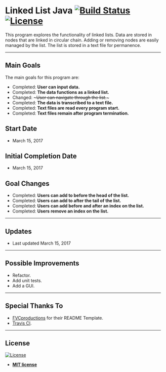 # Linked List Java [![Build Status](https://travis-ci.org/tyl-/LinkedListJava.svg?branch=master)](https://travis-ci.org/tyl-/LinkedListJava) [![License](http://img.shields.io/:license-mit-blue.svg?style=flat-square)](http://badges.mit-license.org)

This program explores the functionality of linked lists. Data are stored in nodes that are linked in circular chain. Adding or removing nodes are easily managed by the list. The list is stored in a text file for permanence.

---

## Main Goals

The main goals for this program are:
- Completed: **User can input data.**
- Completed: **The data functions as a linked list.**
- Changed: ~~~User can navigate through the list.~~~
- Completed: **The data is transcribed to a text file.**
- Completed: **Text files are read every program start.**
- Completed: **Text files remain after program termination.**

## Start Date

- March 15, 2017

## Initial Completion Date

- March 15, 2017

## Goal Changes

- Completed: **Users can add to before the head of the list.**
- Completed: **Users can add to after the tail of the list.**
- Completed: **Users can add before and after an index on the list.**
- Completed: **Users remove an index on the list.**

---

## Updates

- Last updated March 15, 2017

---

## Possible Improvements

- Refactor.
- Add unit tests.
- Add a GUI.

---

## Special Thanks To

- <a href="http://fvcproductions.com" target="_blank">FVCproductions</a> for their README Template.
- <a href="https://travis-ci.org/" target="_blank">Travis CI</a>.

---

## License

[![License](http://img.shields.io/:license-mit-blue.svg?style=flat-square)](http://badges.mit-license.org)

- **[MIT license](http://opensource.org/licenses/mit-license.php)**